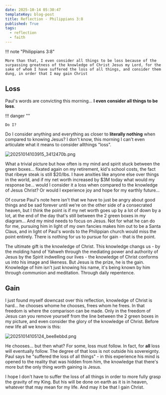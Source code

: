 ```yaml
---
date: 2025-10-14 05:30:47
templateKey: blog-post
title: Reflection - Philippians 3:8
published: True
tags:
  - reflection
  - faith
---
```


!!! note "Philippians 3:8"

    More than that, I even consider all things to be loss because of the surpassing greatness of the knowledge of Christ Jesus my Lord, for the sake of whom I have suffered the loss of all things, and consider them dung, in order that I may gain Christ

## Loss

Paul's words are convicting this morning... **I even consider all things to be loss**.

!!! danger ""

    Do I?

Do I consider anything and everything as closer to **literally nothing** when
compared to knowing Jesus? I don't know, this morning I can't even articulate
what it means to consider allthings "loss".

![20251014103915_3412470b.png](https://cdn.statically.io/gh/pypeaday/images.pype.dev/main/blog-media/20251014103915_3412470b.png)

What a trivial picture but how often is my mind and spirit stuck between the
green boxes... fixated again on my retirement, kid's school costs, the fact
that ribeye steak is still $20/lbs. I have anxities like anyone else over
things in the world, and if my net worth increased by $3M today what would my
response be... would I consider it a loss when compared to the knowledge of
Jesus Christ? Or would I experience joy and hope for my earthly future...

Of course Paul's note here isn't that we have to just be angry about good
things and be sad forever until we're on the other side of a consecrated
heaven, but I think the point is if my net worth goes up by a lot of down by a
lot, at the end of the day that's still between the 2 green boxes in my
diagram... And my mind needs to focus on Jesus. Not for what he can do for me,
pursuing him in light of my own fancies makes him out to be a Santa Claus, and
in light of Paul's words to the Philippian church would miss the point
entirely. There is nothing for us to pursue for gain - that is the point.

The ultimate gift is the knowledge of Christ. This knowledge changs us - by the
molding hand of Yahweh through the mediating power and authority of Jesus by
the Spirit indwelling our lives - the knowledge of Christ conforms us into his
image and likeness. But Jesus is the prize, he is the gain. Knowledge of him
isn't just knowing his name, it's being known by him through communion and
meditation. Through daily repentence.

## Gain

I just found myself downcast over this reflection, knowledge of Christ is
hard... he chooses whome he chooses, frees whom he frees. In that freedom is
where the comparison can be made. Only in the freedom of Jesus can you remove
yourself from the line between the 2 green boxes in my picture, and even
consider the glory of the knowledge of Christ. Before new life all we know is
this:

![20251014105124_bee8ebbd.png](https://cdn.statically.io/gh/pypeaday/images.pype.dev/main/blog-media/20251014105124_bee8ebbd.png)

He chooses... but then what? For some, loss must follow. In fact, for **all** loss
will eventually follow. The degree of that loss is not outside his sovereignty.
Paul says he "suffered the loss of all things" - in this experience his
mind is opened to the reality that was hidden from him, the knowledge that
there's more but the only thing worth gaining is Jesus.

I hope I don't have to suffer the loss of all things in order to more fully
grasp the gravity of my King. But his will be done on earth as it is in heaven,
whatever that may mean for my life. And may it be that I gain Christ.
